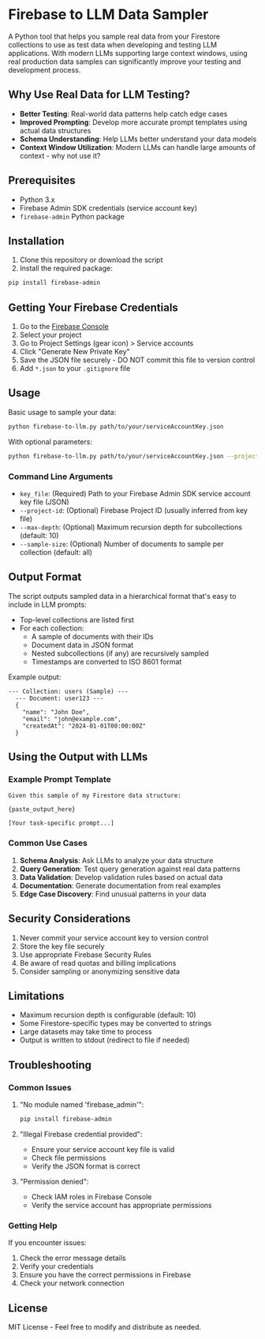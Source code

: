 # Firebase to LLM Data Sampler

A Python tool that helps you sample real data from your Firestore collections to use as test data when developing and testing LLM applications. With modern LLMs supporting large context windows, using real production data samples can significantly improve your testing and development process.

## Why Use Real Data for LLM Testing?

- **Better Testing**: Real-world data patterns help catch edge cases
- **Improved Prompting**: Develop more accurate prompt templates using actual data structures
- **Schema Understanding**: Help LLMs better understand your data models
- **Context Window Utilization**: Modern LLMs can handle large amounts of context - why not use it?

## Prerequisites

- Python 3.x
- Firebase Admin SDK credentials (service account key)
- `firebase-admin` Python package

## Installation

1. Clone this repository or download the script
2. Install the required package:

```bash
pip install firebase-admin
```

## Getting Your Firebase Credentials

1. Go to the [Firebase Console](https://console.firebase.google.com/)
2. Select your project
3. Go to Project Settings (gear icon) > Service accounts
4. Click "Generate New Private Key"
5. Save the JSON file securely - DO NOT commit this file to version control
6. Add `*.json` to your `.gitignore` file

## Usage

Basic usage to sample your data:

```bash
python firebase-to-llm.py path/to/your/serviceAccountKey.json
```

With optional parameters:

```bash
python firebase-to-llm.py path/to/your/serviceAccountKey.json --project-id your-project-id --max-depth 5 --sample-size 10
```

### Command Line Arguments

- `key_file`: (Required) Path to your Firebase Admin SDK service account key file (JSON)
- `--project-id`: (Optional) Firebase Project ID (usually inferred from key file)
- `--max-depth`: (Optional) Maximum recursion depth for subcollections (default: 10)
- `--sample-size`: (Optional) Number of documents to sample per collection (default: all)

## Output Format

The script outputs sampled data in a hierarchical format that's easy to include in LLM prompts:

- Top-level collections are listed first
- For each collection:
  - A sample of documents with their IDs
  - Document data in JSON format
  - Nested subcollections (if any) are recursively sampled
  - Timestamps are converted to ISO 8601 format

Example output:

```
--- Collection: users (Sample) ---
  --- Document: user123 ---
  {
    "name": "John Doe",
    "email": "john@example.com",
    "createdAt": "2024-01-01T00:00:00Z"
  }
```

## Using the Output with LLMs

### Example Prompt Template

```
Given this sample of my Firestore data structure:

{paste_output_here}

[Your task-specific prompt...]
```

### Common Use Cases

1. **Schema Analysis**: Ask LLMs to analyze your data structure
2. **Query Generation**: Test query generation against real data patterns
3. **Data Validation**: Develop validation rules based on actual data
4. **Documentation**: Generate documentation from real examples
5. **Edge Case Discovery**: Find unusual patterns in your data

## Security Considerations

1. Never commit your service account key to version control
2. Store the key file securely
3. Use appropriate Firebase Security Rules
4. Be aware of read quotas and billing implications
5. Consider sampling or anonymizing sensitive data

## Limitations

- Maximum recursion depth is configurable (default: 10)
- Some Firestore-specific types may be converted to strings
- Large datasets may take time to process
- Output is written to stdout (redirect to file if needed)

## Troubleshooting

### Common Issues

1. "No module named 'firebase_admin'":

   ```bash
   pip install firebase-admin
   ```

2. "Illegal Firebase credential provided":

   - Ensure your service account key file is valid
   - Check file permissions
   - Verify the JSON format is correct

3. "Permission denied":
   - Check IAM roles in Firebase Console
   - Verify the service account has appropriate permissions

### Getting Help

If you encounter issues:

1. Check the error message details
2. Verify your credentials
3. Ensure you have the correct permissions in Firebase
4. Check your network connection

## License

MIT License - Feel free to modify and distribute as needed.
